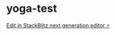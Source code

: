 # yoga-test

[Edit in StackBlitz next generation editor ⚡️](https://stackblitz.com/~/github.com/hand-dot/yoga-test)